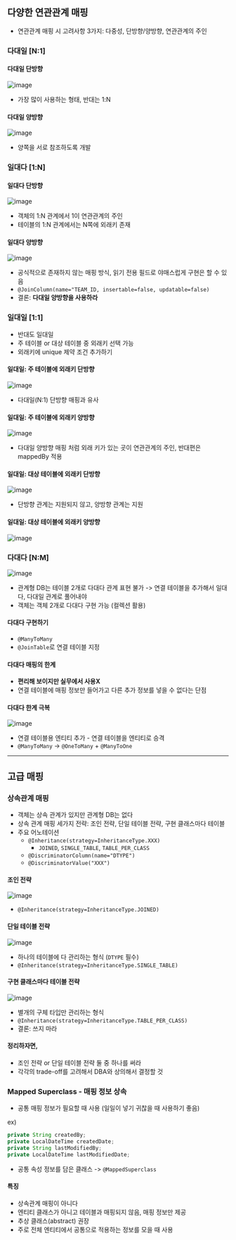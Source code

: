 ## 다양한 연관관계 매핑

- 연관관계 매핑 시 고려사항 3가지: 다중성, 단방향/양방향, 연관관계의 주인

### 다대일 [N:1]

#### **다대일 단방향**

![image](https://user-images.githubusercontent.com/57944099/168225845-a3a9f952-399f-4c6f-a385-50de0fa4f694.png)

- 가장 많이 사용하는 형태, 반대는 1:N

#### **다대일 양방향**

![image](https://user-images.githubusercontent.com/57944099/168226280-310d7840-eadf-4f6a-8b78-da2dba58272d.png)

- 양쪽을 서로 참조하도록 개발

### 일대다 [1:N]

#### **일대다 단방향**

![image](https://user-images.githubusercontent.com/57944099/168227148-7fc671e3-6ff4-4731-aa40-31a9e7c0dcf4.png)

- 객체의 1:N 관계에서 1이 연관관계의 주인
- 테이블의 1:N 관계에서는 N쪽에 외래키 존재

#### **일대다 양방향**

![image](https://user-images.githubusercontent.com/57944099/168228471-e97bb2ef-58f3-41e5-b757-04f07b87fa1c.png)

- 공식적으로 존재하지 않는 매핑 방식, 읽기 전용 필드로 야매스럽게 구현은 할 수 있음
- `@JoinColumn(name="TEAM_ID, insertable=false, updatable=false)`
- 결론: **다대일 양방향을 사용하라**

### 일대일 [1:1]

- 반대도 일대일
- 주 테이블 or 대상 테이블 중 외래키 선택 가능
- 외래키에 unique 제약 조건 추가하기

#### **일대일: 주 테이블에 외래키 단방향**

![image](https://user-images.githubusercontent.com/57944099/168229684-58fab3bc-42c7-4a6a-b8af-a319a4084603.png)

- 다대일(N:1) 단방향 매핑과 유사

#### **일대일: 주 테이블에 외래키 양방향**

![image](https://user-images.githubusercontent.com/57944099/168229995-5d1080bc-b0f9-4195-9b4d-b84236e42ee6.png)

- 다대일 양방향 매핑 처럼 외래 키가 있는 곳이 연관관계의 주인, 반대편은 mappedBy 적용

#### **일대일: 대상 테이블에 외래키 단방향**

![image](https://user-images.githubusercontent.com/57944099/168230787-07243864-ba99-4499-a632-8f1204166738.png)

- 단방향 관계는 지원되지 않고, 양방향 관계는 지원

#### **일대일: 대상 테이블에 외래키 양방향**

![image](https://user-images.githubusercontent.com/57944099/168231097-508b8bbe-1e90-44d3-b6f9-e435ad188923.png)

### 다대다 [N:M]

![image](https://user-images.githubusercontent.com/57944099/168233283-eebebfdd-52c4-4197-be05-9b654004f721.png)

- 관계형 DB는 테이블 2개로 다대다 관계 표현 불가 -> 연결 테이블을 추가해서 일대다, 다대일 관계로 풀어내야
- 객체는 객체 2개로 다대다 구현 가능 (컬렉션 활용)

#### **다대다 구현하기**

- `@ManyToMany`
- `@JoinTable`로 연결 테이블 지정

#### **다대다 매핑의 한계**

- **편리해 보이지만 실무에서 사용X**
- 연결 테이블에 매핑 정보만 들어가고 다른 추가 정보를 넣을 수 없다는 단점

#### **다대다 한계 극복**

![image](https://user-images.githubusercontent.com/57944099/168233484-1e5b3a51-d9be-438b-baf4-bffe52befb6d.png)

- 연결 테이블용 엔티티 추가 - 연결 테이블을 엔티티로 승격
- `@ManyToMany` -> `@OneToMany` + `@ManyToOne`

-------------------

## 고급 매핑

### 상속관계 매핑

- 객체는 상속 관계가 있지만 관계형 DB는 없다
- 상속 관계 매핑 세가지 전략: 조인 전략, 단일 테이블 전략, 구현 클래스마다 테이블
- 주요 어노테이션
  - `@Inheritance(strategy=InheritanceType.XXX)`
    - `JOINED`, `SINGLE_TABLE`, `TABLE_PER_CLASS`
  - `@DiscriminatorColumn(name="DTYPE")`
  - `@DiscriminatorValue("XXX")`

#### **조인 전략**

![image](https://user-images.githubusercontent.com/57944099/168408328-c3c23ba9-d1be-441e-80c9-1eb5fda347b9.png)

- `@Inheritance(strategy=InheritanceType.JOINED)`

#### **단일 테이블 전략**

![image](https://user-images.githubusercontent.com/57944099/168411342-2af7da91-b09e-408a-b2e8-321f2965b804.png)

- 하나의 테이블에 다 관리하는 형식 (`DTYPE` 필수)
- `@Inheritance(strategy=InheritanceType.SINGLE_TABLE)`

#### **구현 클래스마다 테이블 전략**

![image](https://user-images.githubusercontent.com/57944099/168411458-889fff90-bc5d-4ddb-b6fc-ef6c9fda4624.png)

- 별개의 구체 타입만 관리하는 형식
- `@Inheritance(strategy=InheritanceType.TABLE_PER_CLASS)`
- 결론: 쓰지 마라

#### **정리하자면,**

- 조인 전략 or 단일 테이블 전략 둘 중 하나를 써라
- 각각의 trade-off를 고려해서 DBA와 상의해서 결정할 것

### Mapped Superclass - 매핑 정보 상속

- 공통 매핑 정보가 필요할 때 사용 (일일이 넣기 귀찮을 때 사용하기 좋음)

ex)

```java
private String createdBy;
private LocalDateTime createdDate;
private String lastModifiedBy;
private LocalDateTime lastModifiedDate;
```

- 공통 속성 정보를 담은 클래스 -> `@MappedSuperclass`

#### **특징**

- 상속관계 매핑이 아니다
- 엔티티 클래스가 아니고 테이블과 매핑되지 않음, 매핑 정보만 제공
- 추상 클래스(abstract) 권장
- 주로 전체 엔티티에서 공통으로 적용하는 정보를 모을 때 사용
